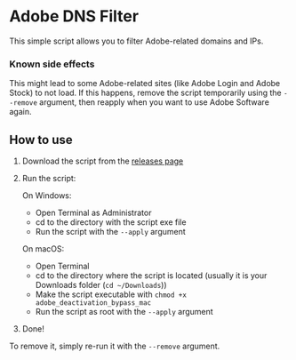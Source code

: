# Adobe DNS Filter

This simple script allows you to filter Adobe-related domains and IPs.

### Known side effects

This might lead to some Adobe-related sites (like Adobe Login and Adobe Stock) to not load. If this happens, remove the script temporarily using the `--remove` argument, then reapply when you want to use Adobe Software again.

## How to use

1. Download the script from the [releases page](https://github.com/YarosMallorca/adobe_dns_filter/releases/latest)

2. Run the script:

   On Windows:

   - Open Terminal as Administrator
   - cd to the directory with the script exe file
   - Run the script with the `--apply` argument

   On macOS:

   - Open Terminal
   - cd to the directory where the script is located (usually it is your Downloads folder (```cd ~/Downloads```))
   - Make the script executable with `chmod +x adobe_deactivation_bypass_mac`
   - Run the script as root with the `--apply` argument

3. Done!

To remove it, simply re-run it with the `--remove` argument.
